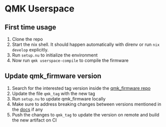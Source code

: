 # QMK Userspace

## First time usage

1. Clone the repo
2. Start the nix shell. It should happen automatically with direnv or run `nix develop` explicitly.
3. Run `setup.nu` to initialize the environment
4. Now run `qmk userspace-compile` to compile the firmware

## Update qmk_firmware version

1. Search for the interested tag version inside the [qmk_firmware repo](https://github.com/qmk/qmk_firmware)
2. Update the file `qmk_tag` with the new tag
3. Run `setup.nu` to update qmk_firmware locally
4. Make sure to address breaking changes between versions mentioned in the [docs](https://docs.qmk.fm/breaking_changes) if any
5. Push the changes to `qmk_tag` to update the version on remote and build the new artifact on CI
